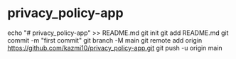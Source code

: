 # privacy_policy-app
echo "# privacy_policy-app" >> README.md
git init
git add README.md
git commit -m "first commit"
git branch -M main
git remote add origin https://github.com/kazmi10/privacy_policy-app.git
git push -u origin main
